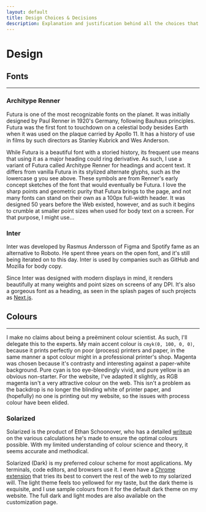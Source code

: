 ```yaml
---
layout: default
title: Design Choices & Decisions
description: Explanation and justification behind all the choices that I consciously made for this website.
---
```


<h1>Desi<span class="ss01">gn</span></h1>

<h2>Fonts</h2>
<hr>
<h3>Architype Renner</h3>
<aside>Futura is one of the most recognizable fonts on the planet. It was initially designed by Paul Renner in 1920's
    Germany, following Bauhaus principles. Futura was the first font to touchdown on a celestial body besides Earth
    when it was used on the plaque carried by Apollo 11. It has a history of use in films by such directors as Stanley
    Kubrick and Wes Anderson.</aside>
<p>
    While Futura is a beautiful font with a storied history, its frequent use means that using it as a major heading
    could ring derivative. As such, I use a variant of Futura called Architype Renner for headings and accent text. It
    differs from vanilla Futura in its stylized alternate glyphs, such as the lowercase g you see above. These symbols
    are from Renner's early concept sketches of the font that would eventually be Futura. I love the sharp points and
    geometric purity that Futura brings to the page, and not many fonts can stand on their own as a 100px full-width
    header. It was designed 50 years before the Web existed, however, and as such it begins to crumble at smaller point
    sizes when used for body text on a screen. For that purpose, I might use…
</p>

<h3>Inter</h3>
<aside>Inter was developed by Rasmus Andersson of Figma and Spotify fame as an alternative to Roboto. He spent three
    years on the open font, and it's still being iterated on to this day. Inter is used by companies such as GitHub and
    Mozilla for body copy.</aside>
<p>Since Inter was designed with modern displays in mind, it renders beautifully at many weights and point sizes on
    screens of any DPI. It's also a gorgeous font as a heading, as seen in the splash pages of such projects as <a
        href="https://nextjs.org/">Next.js</a>.</p>

<!-- Old fonts that I no longer use on this website. -->
<!-- <h3>Proxima Nova</h3>
<aside>Proxima Nova was created by typographer Mark Simonson in 2005, and takes inspiration from Helvetica, Futura, and
    Akzidenz Grotesk, among others. It's designed with body-text legibility in mind, and incorporates modern type design
    very effectively, including features such as fractions, ligatures, and ordinals.</aside>
<p>Proxima Nova is a delightful font, and is typically my first port of call when I need a sans-serif body font. It
    loses some legibility at small sizes on low-DPI screens, but my designs usually don't require that. This is the font
    used for most text on my résumé. For longer pieces of writing (such as this one), however, I prefer a serifed font,
    such as...
</p>

<h3>Charter</h3>
<p>Charter was specifically designed for use in fax machines, which have a lower DPI than the 300 typically used in
    screenprinting at that time. Since many desktop monitors have a significantly lower DPI than 300 (although a typical
    phone easily surpasses this), Charter holds up remarkably well as a screen font. I find that serifs improve
    legibility at smaller point sizes, as well as for those with visual impairments (I strive to run a highly accessible
    site for all. I use HTML5's semantics to maintain structure for screenreaders and keep my colour palettes
    high-contrast (and <a class=broken-link future-href="/colour-themes">customizable</a>!) If you have a disability,
    and you find my website especially difficult to browse, I would greatly appreciate you contacting me at
    {{site.email-link}}).
</p> -->

<h2>Colours</h2>
<hr>
<p>I make no claims about being a preëminent colour scientist. As such, I'll delegate this to the experts. My main
    accent colour is <code>cmyk(0, 100, 0, 0)</code>, because it prints perfectly on poor (process) printers and paper,
    in the same
    manner a spot colour might in a professional printer's shop. Magenta was chosen because it's contrasty and
    interesting against a paper-white background. Pure cyan is too eye-bleedingly vivid, and pure yellow is an obvious
    non-starter. For the website, I've adapted it slightly, as RGB magenta isn't a very attractive colour on the web.
    This isn't a problem as the backdrop is no longer the blinding white of printer paper, and (hopefully) no one is
    printing out my website, so the issues with process colour have been elided.
</p>
<h3>Solarized</h3>
<aside>Solarized is the product of Ethan Schoonover, who has a detailed
    <a href="https://ethanschoonover.com/solarized/">writeup</a> on the various calculations he's made to ensure the
    optimal colours possible. With my limited understanding of colour science and theory, it seems accurate and
    methodical.
</aside>
<p>Solarized (Dark) is my preferred colour scheme for most applications. My terminals, code editors, and browsers use
    it. I even have a <a href="https://darkreader.org/">Chrome extension</a> that tries its best to convert the rest of
    the web to my solarized will. The light theme feels too yellowed for my taste, but the dark theme is exquisite, and
    I use sample colours from it for the default dark theme on my website. The full dark and light modes are also
    available on the <a class=broken-link future-href="/colour-themes">customization</a> page.
</p>